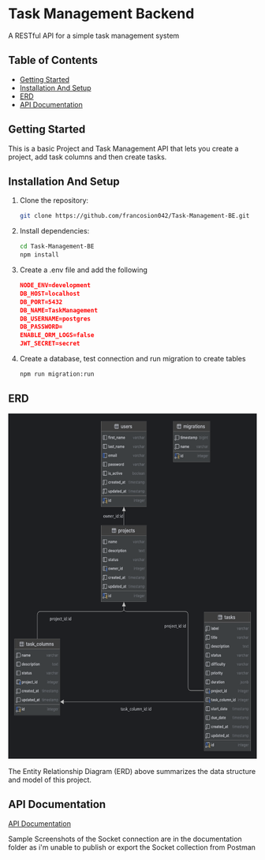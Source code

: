 # Task Management Backend

A RESTful API for a simple task management system

## Table of Contents

- [Getting Started](#getting-started)
- [Installation And Setup](#installation-and-setup)
- [ERD](#erd)
- [API Documentation](#api-documentation)

## Getting Started

This is a basic Project and Task Management API that lets you create a project, add task columns and then create tasks.

## Installation And Setup

1. Clone the repository:

   ```bash
   git clone https://github.com/francosion042/Task-Management-BE.git
   ```

2. Install dependencies:

   ```bash
   cd Task-Management-BE
   npm install
   ```

3. Create a .env file and add the following

    ```json
    NODE_ENV=development
    DB_HOST=localhost
    DB_PORT=5432
    DB_NAME=TaskManagement
    DB_USERNAME=postgres
    DB_PASSWORD=
    ENABLE_ORM_LOGS=false
    JWT_SECRET=secret
    ```

4. Create a database, test connection and run migration to create tables

    ```bash
    npm run migration:run
    ```

## ERD

<!-- ![ERD](documentation/TaskManagement_ERD.png) -->
<p align="center">
  <img src="documentation/task-management-erd.png" width="800" height="700" alt="ERD" />
</p>

The Entity Relationship Diagram (ERD) above summarizes the data structure and model of this project.

## API Documentation

[API Documentation](https://documenter.getpostman.com/view/7759986/2sA3JT1d9S)

Sample Screenshots of the Socket connection are in the documentation folder as i'm unable to publish or export the Socket collection from Postman
